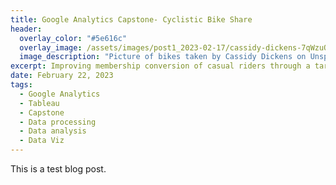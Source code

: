 ```yaml
---
title: Google Analytics Capstone- Cyclistic Bike Share
header:
  overlay_color: "#5e616c"
  overlay_image: /assets/images/post1_2023-02-17/cassidy-dickens-7qWzuQkEe1s-unsplash.jpg
  image_description: "Picture of bikes taken by Cassidy Dickens on Unsplash" 
excerpt: Improving membership conversion of casual riders through a targeted marketing campaign.
date: February 22, 2023
tags:
  - Google Analytics
  - Tableau
  - Capstone
  - Data processing
  - Data analysis
  - Data Viz
---
```


This is a test blog post.
